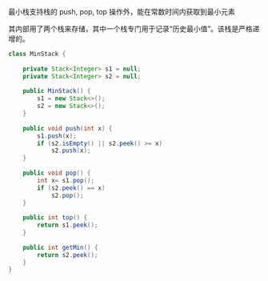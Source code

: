 最小栈支持栈的 push, pop, top 操作外，能在常数时间内获取到最小元素

其内部用了两个栈来存储，其中一个栈专门用于记录“历史最小值”。该栈是严格递增的。

```java
class MinStack {
    
    private Stack<Integer> s1 = null;
    private Stack<Integer> s2 = null;
    
    public MinStack() {
        s1 = new Stack<>();
        s2 = new Stack<>();
    }
    
    public void push(int x) {
        s1.push(x);
        if (s2.isEmpty() || s2.peek() >= x)
            s2.push(x);
    }
    
    public void pop() {
        int x= s1.pop();
        if (s2.peek() == x)
            s2.pop();
    }
    
    public int top() {
        return s1.peek();
    }
    
    public int getMin() {
        return s2.peek();
    }
}
```

